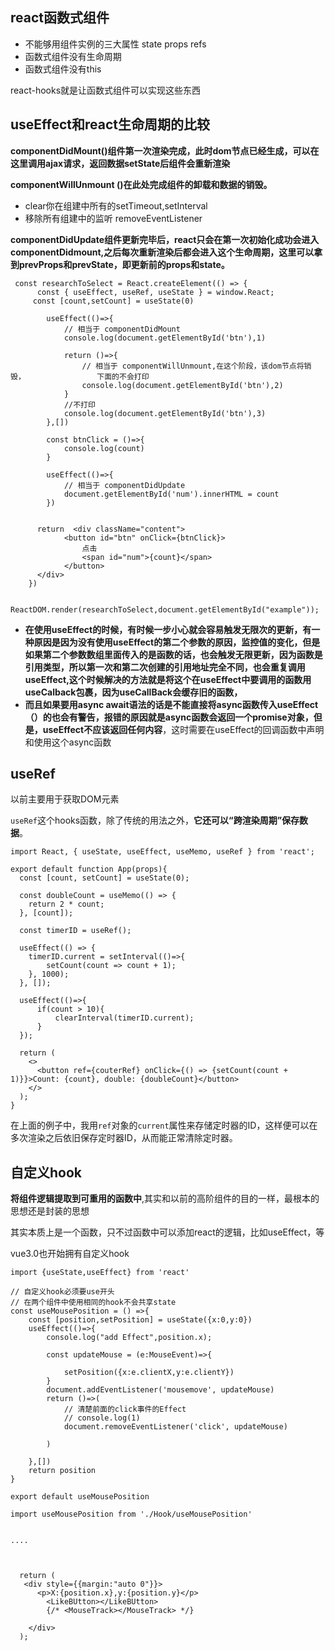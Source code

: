 ## react函数式组件

- 不能够用组件实例的三大属性 state props refs
- 函数式组件没有生命周期
- 函数式组件没有this

react-hooks就是让函数式组件可以实现这些东西







## useEffect和react生命周期的比较



**componentDidMount()组件第一次渲染完成，此时dom节点已经生成，可以在这里调用ajax请求，返回数据setState后组件会重新渲染**

**componentWillUnmount ()在此处完成组件的卸载和数据的销毁。**

- clear你在组建中所有的setTimeout,setInterval
- 移除所有组建中的监听 removeEventListener

**componentDidUpdate组件更新完毕后，react只会在第一次初始化成功会进入componentDidmount,之后每次重新渲染后都会进入这个生命周期，这里可以拿到prevProps和prevState，即更新前的props和state。**

```react
 const researchToSelect = React.createElement(() => {
      const { useEffect, useRef, useState } = window.React;
     const [count,setCount] = useState(0)

        useEffect(()=>{
            // 相当于 componentDidMount
            console.log(document.getElementById('btn'),1)

            return ()=>{
            	// 相当于 componentWillUnmount,在这个阶段，该dom节点将销毁，				下面的不会打印
                console.log(document.getElementById('btn'),2)
            }
			//不打印
            console.log(document.getElementById('btn'),3)
        },[])

        const btnClick = ()=>{
            console.log(count)
        }

        useEffect(()=>{
         	// 相当于 componentDidUpdate
            document.getElementById('num').innerHTML = count
        })
      

      return  <div className="content">
            <button id="btn" onClick={btnClick}>
            	点击
            	<span id="num">{count}</span>
            </button>
      </div>
    })

  ReactDOM.render(researchToSelect,document.getElementById("example"));

```



- **在使用useEffect的时候，有时候一步小心就会容易触发无限次的更新，有一种原因是因为没有使用useEffect的第二个参数的原因，监控值的变化，但是如果第二个参数数组里面传入的是函数的话，也会触发无限更新，因为函数是引用类型，所以第一次和第二次创建的引用地址完全不同，也会重复调用useEffect,这个时候解决的方法就是将这个在useEffect中要调用的函数用useCalback包裹，因为useCallBack会缓存旧的函数，**
- **而且如果要用async await语法的话是不能直接将async函数传入useEffect（）的也会有警告，报错的原因就是async函数会返回一个promise对象，但是，useEffect不应该返回任何内容**，这时需要在useEffect的回调函数中声明和使用这个async函数









## useRef

以前主要用于获取DOM元素

`useRef`这个hooks函数，除了传统的用法之外，**它还可以“跨渲染周期”保存数据**。



```react
import React, { useState, useEffect, useMemo, useRef } from 'react';

export default function App(props){
  const [count, setCount] = useState(0);

  const doubleCount = useMemo(() => {
    return 2 * count;
  }, [count]);

  const timerID = useRef();
  
  useEffect(() => {
    timerID.current = setInterval(()=>{
        setCount(count => count + 1);
    }, 1000); 
  }, []);
  
  useEffect(()=>{
      if(count > 10){
          clearInterval(timerID.current);
      }
  });
  
  return (
    <>
      <button ref={couterRef} onClick={() => {setCount(count + 1)}}>Count: {count}, double: {doubleCount}</button>
    </>
  );
}

```

在上面的例子中，我用`ref`对象的`current`属性来存储定时器的ID，这样便可以在多次渲染之后依旧保存定时器ID，从而能正常清除定时器。



## 自定义hook

**将组件逻辑提取到可重用的函数中**,其实和以前的高阶组件的目的一样，最根本的思想还是封装的思想

其实本质上是一个函数，只不过函数中可以添加react的逻辑，比如useEffect，等



vue3.0也开始拥有自定义hook

```tsx
import {useState,useEffect} from 'react'

// 自定义hook必须要use开头
// 在两个组件中使用相同的hook不会共享state
const useMousePosition = () =>{
    const [position,setPosition] = useState({x:0,y:0})
    useEffect(()=>{
        console.log("add Effect",position.x);
        
        const updateMouse = (e:MouseEvent)=>{
        
            setPosition({x:e.clientX,y:e.clientY})
        }
        document.addEventListener('mousemove', updateMouse)
        return ()=>(
            // 清楚前面的click事件的Effect
            // console.log(1)
            document.removeEventListener('click', updateMouse)
            
        )

    },[])
    return position
}

export default useMousePosition

```

```tsx
import useMousePosition from './Hook/useMousePosition'


....



  return (
   <div style={{margin:"auto 0"}}>
      <p>X:{position.x},y:{position.y}</p>
        <LikeBUtton></LikeBUtton>
        {/* <MouseTrack></MouseTrack> */}
     
    </div>
  );

```

